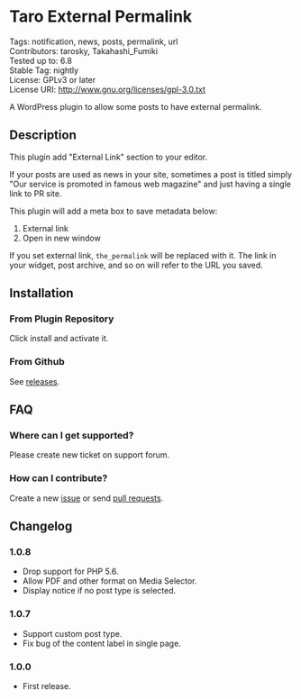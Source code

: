 # Taro External Permalink


Tags: notification, news, posts, permalink, url  
Contributors: tarosky, Takahashi_Fumiki  
Tested up to: 6.8  
Stable Tag: nightly  
License: GPLv3 or later  
License URI: http://www.gnu.org/licenses/gpl-3.0.txt

A WordPress plugin to allow some posts to have external permalink.

## Description

This plugin add "External Link" section to your editor.

If your posts are used as news in your site, sometimes a post is titled simply "Our service is promoted in famous web magazine" and just having a single link to PR site.

This plugin will add a meta box to save metadata below:

1. External link
2. Open in new window

If you set external link, `the_permalink` will be replaced with it. The link in your widget, post archive, and so on will refer to the URL you saved.

## Installation

### From Plugin Repository

Click install and activate it.

### From Github

See [releases](https://github.com/tarosky/taro-external-permalink/releases).

## FAQ

### Where can I get supported?

Please create new ticket on support forum.

### How can I contribute?

Create a new [issue](https://github.com/tarosky/taro-external-permalink/issues) or send [pull requests](https://github.com/tarosky/taro-external-permalink/pulls).

## Changelog

### 1.0.8

* Drop support for PHP 5.6.
* Allow PDF and other format on Media Selector.
* Display notice if no post type is selected.

### 1.0.7

* Support custom post type.
* Fix bug of the content label in single page.

### 1.0.0

* First release.
